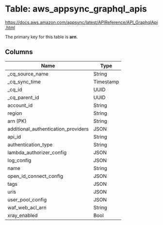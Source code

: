 # Table: aws_appsync_graphql_apis

https://docs.aws.amazon.com/appsync/latest/APIReference/API_GraphqlApi.html

The primary key for this table is **arn**.


## Columns
| Name          | Type          |
| ------------- | ------------- |
|_cq_source_name|String|
|_cq_sync_time|Timestamp|
|_cq_id|UUID|
|_cq_parent_id|UUID|
|account_id|String|
|region|String|
|arn (PK)|String|
|additional_authentication_providers|JSON|
|api_id|String|
|authentication_type|String|
|lambda_authorizer_config|JSON|
|log_config|JSON|
|name|String|
|open_id_connect_config|JSON|
|tags|JSON|
|uris|JSON|
|user_pool_config|JSON|
|waf_web_acl_arn|String|
|xray_enabled|Bool|